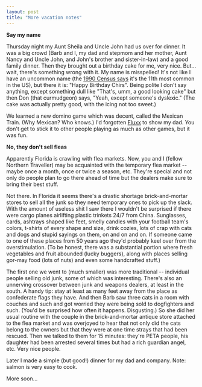 ```yaml
---
layout: post
title: "More vacation notes"
---
```




<p><b>Say my name</b></p>

<p>Thursday night my Aunt Sheila and Uncle John had us over for dinner. It was a big crowd (Barb and I, my dad and stepmom and her mother, Aunt Nancy and Uncle John, and John's brother and sister-in-law) and a good family dinner. Then they brought out a birthday cake for me, very nice. But... wait, there's something wrong with it. My name is misspelled! It's not like I have an uncommon name (the <a href="http://www.census.gov/genealogy/names/dist.male.first">1990 Census says</a> it's the 11th most common in the US), but there it is: "Happy Birthday Chirs". Being polite I don't say anything,  except something dull like "That's, umm, a good looking cake" but then Don (that curmudgeon) says, "Yeah, except someone's dyslexic." (The cake was actually pretty good, with the icing not too sweet.)</p>

<p>We learned a new domino game which was decent, called the Mexican Train. (Why Mexican? Who knows.) I'd forgotten <a href="http://www.wunderland.com/LooneyLabs/Fluxx/Fluxx.html">Fluxx</a> to show my dad. You don't get to stick it to other people playing as much as other games, but it was fun.</p>

<p><b>No, they don't sell fleas</b></p>

<p>Apparently Florida is crawling with flea markets. Now, you and I (fellow Northern Traveller) may be acquainted with the temporary flea market -- maybe once a month, once or twice a season, etc. They're special and not only do people plan to go there ahead of time but the dealers make sure to bring their best stuff.</p>

<p>Not there. In Florida it seems there's a drastic shortage brick-and-mortar stores to sell all the junk so they need temporary ones to pick up the slack. With the amount of useless shit I saw there I wouldn't be surprised if there were cargo planes airlifting plastic trinkets 24/7 from China. Sunglasses, cards, ashtrays shaped like feet, smelly candles with your football team's colors, t-shirts of every shape and size, drink cozies, lots of crap with cats and dogs and stupid sayings on them, on and on and on. If someone came to one of these places from 50 years ago they'd probably keel over from the overstimulation. (To be honest, there was a substantial portion where fresh vegetables and fruit abounded (lucky buggers), along with places selling gor-may food (lots of nuts) and even some handcrafted stuff.)</p>

<p>The first one we went to (much smaller) was more traditional -- individual people selling old junk, some of which was interesting. There's also an unnerving crossover between junk and weapons dealers, at least in the south. A handy tip: stay at least as many feet away from the place as confederate flags they have. And then Barb saw three cats in a room with couches and such and got worried they were being sold to dogfighters and such. (You'd be surprised how often it happens. Disgusting.) So she did her usual routine with the couple in the brick-and-mortar antique store attached to the flea market and was overjoyed to hear that not only did the cats belong to the owners but that they were at one time strays that had been rescued. Then we talked to them for 15 minutes: they're PETA people, his daughter had been arrested several times but had a rich guardian angel, etc. Very nice people. </p>

<p>Later I made a simple (but good!) dinner for my dad and company. Note: salmon is very easy to cook.</p>

<p>More soon...</p>



